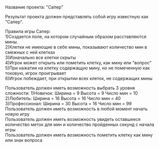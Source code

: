 Название проекта: "Сапер"


Результат проекта должен представлять собой игру известную как "Сапер".

Правила игры Сапер:  
1)Создается поле, на котором случайным образом расставляются мины.          
2)Клетки не имеющие в себе мины, показывают количество мин в смежных с ней клетках       
3)Изначально все клетки скрыты     
4)Игрок может открыть или пометить клетку, как мину или "вопрос"                
5)При нажатии на клетку содержащую мину, но не помеченную как токовую, игрок проигрывает     
6)Игрок побеждает, при открытии всех клеток, не содержащих мины       


Пользователь должен иметь возможность выбрать 3 уровня сложности: 
  1)Новичок:  Ширина = 9 Высота = 9 Число мин = 10   
  2)Любитель: Ширина = 16 Высота = 16 Число мин = 40   
  3)Профессионал: Ширина = 30 Высота = 16 Число мин = 99    
Пользователь должен иметь возможность в любой момент начать новую игру  
Пользователь должен иметь возможность увидеть оставшееся количество меток для мин и количество пройденных секунд с начала игры  
Пользователь должен иметь возможность пометить клетку как мину или знак вопроса  


